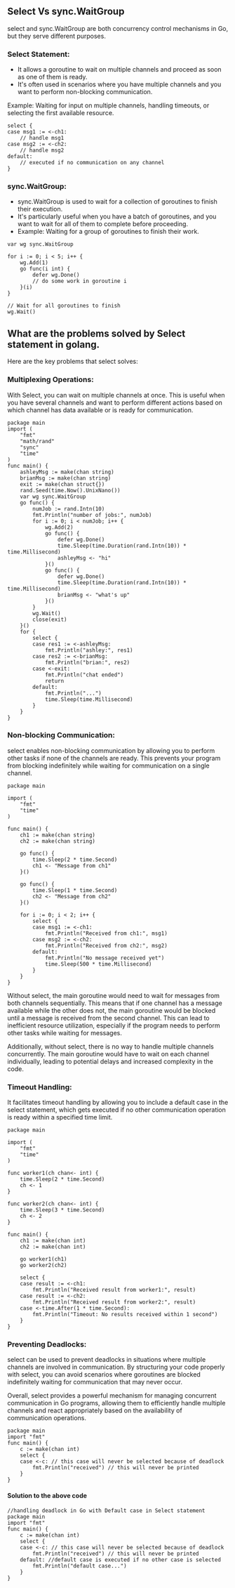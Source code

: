 ## Select Vs sync.WaitGroup 
select and sync.WaitGroup are both concurrency control mechanisms in Go, but they serve different purposes.

### Select Statement:

- It allows a goroutine to wait on multiple channels and proceed as soon as one of them is ready.
- It's often used in scenarios where you have multiple channels and you want to perform non-blocking communication.

Example: Waiting for input on multiple channels, handling timeouts, or selecting the first available resource.

```golang
select {
case msg1 := <-ch1:
    // handle msg1
case msg2 := <-ch2:
    // handle msg2
default:
    // executed if no communication on any channel
}
```
### sync.WaitGroup:

- sync.WaitGroup is used to wait for a collection of goroutines to finish their execution.
- It's particularly useful when you have a batch of goroutines, and you want to wait for all of them to complete before proceeding.
- Example: Waiting for a group of goroutines to finish their work.

```golang
var wg sync.WaitGroup

for i := 0; i < 5; i++ {
    wg.Add(1)
    go func(i int) {
        defer wg.Done()
        // do some work in goroutine i
    }(i)
}

// Wait for all goroutines to finish
wg.Wait()
```
## What are the problems solved by Select statement in golang.
Here are the key problems that select solves:

### Multiplexing Operations: 
With Select, you can wait on multiple channels at once. This is useful when you have several channels and want to perform different actions based on which channel has data available or is ready for communication.

```golang
package main
import (
    "fmt"
    "math/rand"
    "sync"
    "time"
)
func main() {
    ashleyMsg := make(chan string)
    brianMsg := make(chan string)
    exit := make(chan struct{})
    rand.Seed(time.Now().UnixNano())
    var wg sync.WaitGroup
    go func() {
        numJob := rand.Intn(10)
        fmt.Println("number of jobs:", numJob)
        for i := 0; i < numJob; i++ {
            wg.Add(2)
            go func() {
                defer wg.Done()
                time.Sleep(time.Duration(rand.Intn(10)) * time.Millisecond)
                ashleyMsg <- "hi"
            }()
            go func() {
                defer wg.Done()
                time.Sleep(time.Duration(rand.Intn(10)) * time.Millisecond)
                brianMsg <- "what's up"
            }()
        }
        wg.Wait()
        close(exit)
    }()
    for {
        select {
        case res1 := <-ashleyMsg:
            fmt.Println("ashley:", res1)
        case res2 := <-brianMsg:
            fmt.Println("brian:", res2)
        case <-exit:
            fmt.Println("chat ended")
            return
        default:
            fmt.Println("...")
            time.Sleep(time.Millisecond)
        }
    }
}
```

### Non-blocking Communication: 
select enables non-blocking communication by allowing you to perform other tasks if none of the channels are ready. This prevents your program from blocking indefinitely while waiting for communication on a single channel.

```golang
package main

import (
	"fmt"
	"time"
)

func main() {
	ch1 := make(chan string)
	ch2 := make(chan string)

	go func() {
		time.Sleep(2 * time.Second)
		ch1 <- "Message from ch1"
	}()

	go func() {
		time.Sleep(1 * time.Second)
		ch2 <- "Message from ch2"
	}()

	for i := 0; i < 2; i++ {
		select {
		case msg1 := <-ch1:
			fmt.Println("Received from ch1:", msg1)
		case msg2 := <-ch2:
			fmt.Println("Received from ch2:", msg2)
		default:
			fmt.Println("No message received yet")
			time.Sleep(500 * time.Millisecond)
		}
	}
}
```


Without select, the main goroutine would need to wait for messages from both channels sequentially. This means that if one channel has a message available while the other does not, the main goroutine would be blocked until a message is received from the second channel. This can lead to inefficient resource utilization, especially if the program needs to perform other tasks while waiting for messages.

Additionally, without select, there is no way to handle multiple channels concurrently. The main goroutine would have to wait on each channel individually, leading to potential delays and increased complexity in the code.

### Timeout Handling: 
It facilitates timeout handling by allowing you to include a default case in the select statement, which gets executed if no other communication operation is ready within a specified time limit.

```golang
package main

import (
	"fmt"
	"time"
)

func worker1(ch chan<- int) {
	time.Sleep(2 * time.Second)
	ch <- 1
}

func worker2(ch chan<- int) {
	time.Sleep(3 * time.Second)
	ch <- 2
}

func main() {
	ch1 := make(chan int)
	ch2 := make(chan int)

	go worker1(ch1)
	go worker2(ch2)

	select {
	case result := <-ch1:
		fmt.Println("Received result from worker1:", result)
	case result := <-ch2:
		fmt.Println("Received result from worker2:", result)
	case <-time.After(1 * time.Second):
		fmt.Println("Timeout: No results received within 1 second")
	}
}
```

### Preventing Deadlocks: 
select can be used to prevent deadlocks in situations where multiple channels are involved in communication. By structuring your code properly with select, you can avoid scenarios where goroutines are blocked indefinitely waiting for communication that may never occur.

Overall, select provides a powerful mechanism for managing concurrent communication in Go programs, allowing them to efficiently handle multiple channels and react appropriately based on the availability of communication operations.

```golang
package main
import "fmt"
func main() {
    c := make(chan int)
    select {
    case <-c: // this case will never be selected because of deadlock
        fmt.Println("received") // this will never be printed
    }
}
```
#### Solution to the above code
```golang
//handling deadlock in Go with Default case in Select statement
package main
import "fmt"
func main() {
    c := make(chan int)
    select {
    case <-c: // this case will never be selected because of deadlock
        fmt.Println("received") // this will never be printed
    default: //default case is executed if no other case is selected
        fmt.Println("default case...")
    }
}
```







